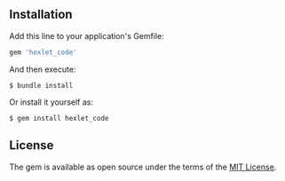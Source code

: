 ## Installation

Add this line to your application's Gemfile:

```ruby
gem 'hexlet_code'
```

And then execute:

    $ bundle install

Or install it yourself as:

    $ gem install hexlet_code

## License

The gem is available as open source under the terms of the [MIT License](https://opensource.org/licenses/MIT).
